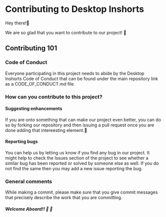 # Contributing to Desktop Inshorts

Hey there!👋

We are so glad that you want to contribute to our project! 🎉

## Contributing 101

### Code of Conduct
Everyone participating in this project needs to abide by the Desktop Inshorts Code of Conduct that can be found under the main repository link as a CODE_OF_CONDUCT.md file.

### How can you contribute to this project?

#### Suggesting enhancements
If you are onto something that can make our project even better, you can do so by forking our repository and then issuing a pull request once you are done adding that intereesting element.💫

#### Reporting bugs
You can help us by letting us know if you find any bug in our project. It might help to check the Issues section of the project to see whether a similar bug has been reported or solved by someone else as well. If you do not find the same then you may add a new issue reporting the bug. 

### General comments
While making a commit, please make sure that you give commit messages that precisely describe the work that you are committing. 


#### *Welcome Aboard!! 💫 🎉*
